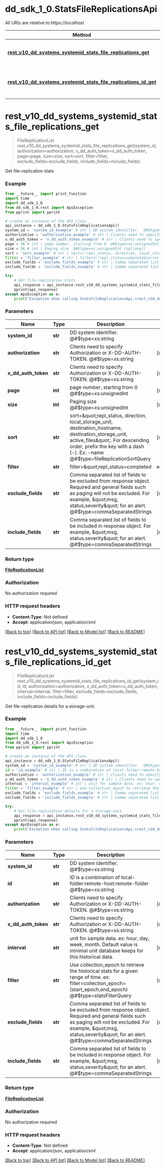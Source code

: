 # dd_sdk_1_0.StatsFileReplicationsApi

All URIs are relative to *https://localhost*

Method | HTTP request | Description
------------- | ------------- | -------------
[**rest_v10_dd_systems_systemid_stats_file_replications_get**](StatsFileReplicationsApi.md#rest_v10_dd_systems_systemid_stats_file_replications_get) | **GET** /rest/v1.0/dd-systems/{SYSTEM-ID}/stats/file-replications | Get file-replication stats
[**rest_v10_dd_systems_systemid_stats_file_replications_id_get**](StatsFileReplicationsApi.md#rest_v10_dd_systems_systemid_stats_file_replications_id_get) | **GET** /rest/v1.0/dd-systems/{SYSTEM-ID}/stats/file-replications/{ID} | Get file-replication details for a storage-unit.


# **rest_v10_dd_systems_systemid_stats_file_replications_get**
> FileReplicationList rest_v10_dd_systems_systemid_stats_file_replications_get(system_id, authorization=authorization, x_dd_auth_token=x_dd_auth_token, page=page, size=size, sort=sort, filter=filter, exclude_fields=exclude_fields, include_fields=include_fields)

Get file-replication stats

### Example
```python
from __future__ import print_function
import time
import dd_sdk_1_0
from dd_sdk_1_0.rest import ApiException
from pprint import pprint

# create an instance of the API class
api_instance = dd_sdk_1_0.StatsFileReplicationsApi()
system_id = 'system_id_example' # str | DD system identifier.  @#$type=xs:string
authorization = 'authorization_example' # str | Clients need to specify Authorization or X-DD-AUTH-TOKEN.  @#$type=xs:string (optional)
x_dd_auth_token = 'x_dd_auth_token_example' # str | Clients need to specify Authorization or X-DD-AUTH-TOKEN.  @#$type=xs:string (optional)
page = 56 # int | page number, starting from 0  @#$type=xs:unsignedInt (optional)
size = 56 # int | Paging size  @#$type=xs:unsignedInt (optional)
sort = 'sort_example' # str | sort=\"repl_status, direction, local_storage_unit, destination_hostname, destination_storage_unit, active_files\". For descending order, prefix the key with a dash (-). Ex: -name  @#$type=fileReplicationSortQuery (optional)
filter = 'filter_example' # str | filter=\"repl_status=completed|error|warning|unknown and direction=inbound|outbound and local_storage_unit and destination_hostname and destination_storage_unit and active_files\". value should be a valid regular expression.  @#$type=fileReplicationFilterQuery (optional)
exclude_fields = 'exclude_fields_example' # str | Comma separated list of fields to be excluded from response object. Required and general fields such as paging will not be excluded. For example, \"msg, status,severity\" for an alert.  @#$type=commaSeparatedStrings (optional)
include_fields = 'include_fields_example' # str | Comma separated list of fields to be included in response object. For example, \"msg, status,severity\" for an alert.  @#$type=commaSeparatedStrings (optional)

try:
    # Get file-replication stats
    api_response = api_instance.rest_v10_dd_systems_systemid_stats_file_replications_get(system_id, authorization=authorization, x_dd_auth_token=x_dd_auth_token, page=page, size=size, sort=sort, filter=filter, exclude_fields=exclude_fields, include_fields=include_fields)
    pprint(api_response)
except ApiException as e:
    print("Exception when calling StatsFileReplicationsApi->rest_v10_dd_systems_systemid_stats_file_replications_get: %s\n" % e)
```

### Parameters

Name | Type | Description  | Notes
------------- | ------------- | ------------- | -------------
 **system_id** | **str**| DD system identifier.  @#$type&#x3D;xs:string | 
 **authorization** | **str**| Clients need to specify Authorization or X-DD-AUTH-TOKEN.  @#$type&#x3D;xs:string | [optional] 
 **x_dd_auth_token** | **str**| Clients need to specify Authorization or X-DD-AUTH-TOKEN.  @#$type&#x3D;xs:string | [optional] 
 **page** | **int**| page number, starting from 0  @#$type&#x3D;xs:unsignedInt | [optional] 
 **size** | **int**| Paging size  @#$type&#x3D;xs:unsignedInt | [optional] 
 **sort** | **str**| sort&#x3D;\&quot;repl_status, direction, local_storage_unit, destination_hostname, destination_storage_unit, active_files\&quot;. For descending order, prefix the key with a dash (-). Ex: -name  @#$type&#x3D;fileReplicationSortQuery | [optional] 
 **filter** | **str**| filter&#x3D;\&quot;repl_status&#x3D;completed|error|warning|unknown and direction&#x3D;inbound|outbound and local_storage_unit and destination_hostname and destination_storage_unit and active_files\&quot;. value should be a valid regular expression.  @#$type&#x3D;fileReplicationFilterQuery | [optional] 
 **exclude_fields** | **str**| Comma separated list of fields to be excluded from response object. Required and general fields such as paging will not be excluded. For example, \&quot;msg, status,severity\&quot; for an alert.  @#$type&#x3D;commaSeparatedStrings | [optional] 
 **include_fields** | **str**| Comma separated list of fields to be included in response object. For example, \&quot;msg, status,severity\&quot; for an alert.  @#$type&#x3D;commaSeparatedStrings | [optional] 

### Return type

[**FileReplicationList**](FileReplicationList.md)

### Authorization

No authorization required

### HTTP request headers

 - **Content-Type**: Not defined
 - **Accept**: application/json, application/xml

[[Back to top]](#) [[Back to API list]](../README.md#documentation-for-api-endpoints) [[Back to Model list]](../README.md#documentation-for-models) [[Back to README]](../README.md)

# **rest_v10_dd_systems_systemid_stats_file_replications_id_get**
> FileReplicationList rest_v10_dd_systems_systemid_stats_file_replications_id_get(system_id, id, authorization=authorization, x_dd_auth_token=x_dd_auth_token, interval=interval, filter=filter, exclude_fields=exclude_fields, include_fields=include_fields)

Get file-replication details for a storage-unit.

### Example
```python
from __future__ import print_function
import time
import dd_sdk_1_0
from dd_sdk_1_0.rest import ApiException
from pprint import pprint

# create an instance of the API class
api_instance = dd_sdk_1_0.StatsFileReplicationsApi()
system_id = 'system_id_example' # str | DD system identifier.  @#$type=xs:string
id = 'id_example' # str | ID is a combination of local-folder:remote-host:remote-folder  @#$type=xs:string
authorization = 'authorization_example' # str | Clients need to specify Authorization or X-DD-AUTH-TOKEN.  @#$type=xs:string (optional)
x_dd_auth_token = 'x_dd_auth_token_example' # str | Clients need to specify Authorization or X-DD-AUTH-TOKEN.  @#$type=xs:string (optional)
interval = 'interval_example' # str | unit for sample data. ex: hour, day, week, month. Default value is minimal unit database keeps for this historical data. (optional)
filter = 'filter_example' # str | Use collection_epoch to retrieve the historical stats for a given range of time. ex: filter=collection_epoch=(start_epoch,end_epoch)  @#$type=statsFilterQuery (optional)
exclude_fields = 'exclude_fields_example' # str | Comma separated list of fields to be excluded from response object. Required and general fields such as paging will not be excluded. For example, \"msg, status,severity\" for an alert.  @#$type=commaSeparatedStrings (optional)
include_fields = 'include_fields_example' # str | Comma separated list of fields to be included in response object. For example, \"msg, status,severity\" for an alert.  @#$type=commaSeparatedStrings (optional)

try:
    # Get file-replication details for a storage-unit.
    api_response = api_instance.rest_v10_dd_systems_systemid_stats_file_replications_id_get(system_id, id, authorization=authorization, x_dd_auth_token=x_dd_auth_token, interval=interval, filter=filter, exclude_fields=exclude_fields, include_fields=include_fields)
    pprint(api_response)
except ApiException as e:
    print("Exception when calling StatsFileReplicationsApi->rest_v10_dd_systems_systemid_stats_file_replications_id_get: %s\n" % e)
```

### Parameters

Name | Type | Description  | Notes
------------- | ------------- | ------------- | -------------
 **system_id** | **str**| DD system identifier.  @#$type&#x3D;xs:string | 
 **id** | **str**| ID is a combination of local-folder:remote-host:remote-folder  @#$type&#x3D;xs:string | 
 **authorization** | **str**| Clients need to specify Authorization or X-DD-AUTH-TOKEN.  @#$type&#x3D;xs:string | [optional] 
 **x_dd_auth_token** | **str**| Clients need to specify Authorization or X-DD-AUTH-TOKEN.  @#$type&#x3D;xs:string | [optional] 
 **interval** | **str**| unit for sample data. ex: hour, day, week, month. Default value is minimal unit database keeps for this historical data. | [optional] 
 **filter** | **str**| Use collection_epoch to retrieve the historical stats for a given range of time. ex: filter&#x3D;collection_epoch&#x3D;(start_epoch,end_epoch)  @#$type&#x3D;statsFilterQuery | [optional] 
 **exclude_fields** | **str**| Comma separated list of fields to be excluded from response object. Required and general fields such as paging will not be excluded. For example, \&quot;msg, status,severity\&quot; for an alert.  @#$type&#x3D;commaSeparatedStrings | [optional] 
 **include_fields** | **str**| Comma separated list of fields to be included in response object. For example, \&quot;msg, status,severity\&quot; for an alert.  @#$type&#x3D;commaSeparatedStrings | [optional] 

### Return type

[**FileReplicationList**](FileReplicationList.md)

### Authorization

No authorization required

### HTTP request headers

 - **Content-Type**: Not defined
 - **Accept**: application/json, application/xml

[[Back to top]](#) [[Back to API list]](../README.md#documentation-for-api-endpoints) [[Back to Model list]](../README.md#documentation-for-models) [[Back to README]](../README.md)

